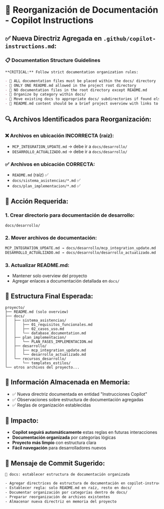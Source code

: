 # 📁 Reorganización de Documentación - Copilot Instructions

## ✅ **Nueva Directriz Agregada en `.github/copilot-instructions.md`:**

### **📋 Documentation Structure Guidelines**
```markdown
**CRITICAL:** Follow strict documentation organization rules:

- 📁 ALL documentation files must be placed within the docs/ directory
- 📄 ONLY ONE README.md allowed in the project root directory  
- 🚫 NO documentation files in the root directory except README.md
- 📂 Organize by category within docs/
- 🔄 Move existing docs to appropriate docs/ subdirectories if found elsewhere
- 📝 README.md content should be a brief project overview with links to detailed docs
```

## 🔍 **Archivos Identificados para Reorganización:**

### **❌ Archivos en ubicación INCORRECTA (raíz):**
- `MCP_INTEGRATION_UPDATE.md` → debe ir a `docs/desarrollo/`
- `DESARROLLO_ACTUALIZADO.md` → debe ir a `docs/desarrollo/`

### **✅ Archivos en ubicación CORRECTA:**
- `README.md` (raíz) ✅ 
- `docs/sistema_asistencias/*.md` ✅
- `docs/plan_implementacion/*.md` ✅

## 🎯 **Acción Requerida:**

### **1. Crear directorio para documentación de desarrollo:**
```bash
docs/desarrollo/
```

### **2. Mover archivos de documentación:**
```bash
MCP_INTEGRATION_UPDATE.md → docs/desarrollo/mcp_integration_update.md
DESARROLLO_ACTUALIZADO.md → docs/desarrollo/desarrollo_actualizado.md
```

### **3. Actualizar README.md:**
- Mantener solo overview del proyecto
- Agregar enlaces a documentación detallada en `docs/`

## 📝 **Estructura Final Esperada:**
```
proyecto/
├── README.md (solo overview)
├── docs/
│   ├── sistema_asistencias/
│   │   ├── 01_requisitos_funcionales.md
│   │   ├── 02_casos_uso.md
│   │   └── database_documentation.md
│   ├── plan_implementacion/
│   │   └── PLAN_FASES_IMPLEMENTACION.md
│   ├── desarrollo/
│   │   ├── mcp_integration_update.md
│   │   └── desarrollo_actualizado.md
│   └── recursos_desarrollo/
│       └── templates_estilos/
└── otros archivos del proyecto...
```

## 🧠 **Información Almacenada en Memoria:**
- ✅ Nueva directriz documentada en entidad "Instrucciones Copilot"
- ✅ Observaciones sobre estructura de documentación agregadas
- ✅ Reglas de organización establecidas

## 🎯 **Impacto:**
- **Copilot seguirá automáticamente** estas reglas en futuras interacciones
- **Documentación organizada** por categorías lógicas
- **Proyecto más limpio** con estructura clara
- **Fácil navegación** para desarrolladores nuevos

## 📝 **Mensaje de Commit Sugerido:**
```bash
📁 docs: establecer estructura de documentación organizada

- Agregar directrices de estructura de documentación en copilot-instructions
- Establecer regla: solo README.md en raíz, resto en docs/
- Documentar organización por categorías dentro de docs/
- Preparar reorganización de archivos existentes
- Almacenar nueva directriz en memoria del proyecto
```